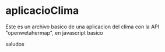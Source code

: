 # aplicacioClima

Este es un archivo basico de una aplicacion del clima con la API "openwetahermap", en javascript basico

saludos

